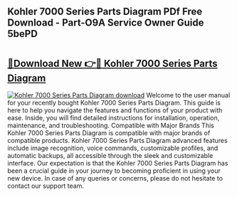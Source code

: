 ## Kohler 7000 Series Parts Diagram PDf Free Download - Part-O9A Service Owner Guide 5bePD

# <h2><a href="http://dfpdoko.blite.top/?on=Kohler+7000+Series+Parts+Diagram">🔗Download New 👉🔴 Kohler 7000 Series Parts Diagram</a></h2>

[![Kohler 7000 Series Parts Diagram download](https://i.imgur.com/lujVjoI.png)](http://dfpdoko.blite.top/?on=Kohler+7000+Series+Parts+Diagram)
Welcome to the user manual for your recently bought Kohler 7000 Series Parts Diagram. This guide is here to help you navigate the features and functions of your product with ease. Inside, you will find detailed instructions for installation, operation, maintenance, and troubleshooting. Compatible with Major Brands This Kohler 7000 Series Parts Diagram is compatible with major brands of compatible products. Kohler 7000 Series Parts Diagram advanced features include image recognition, voice commands, customizable profiles, and automatic backups, all accessible through the sleek and customizable interface. Our expectation is that the Kohler 7000 Series Parts Diagram has been a crucial guide in your journey to becoming proficient in using your new device. In case of any queries or concerns, please do not hesitate to contact our support team.
